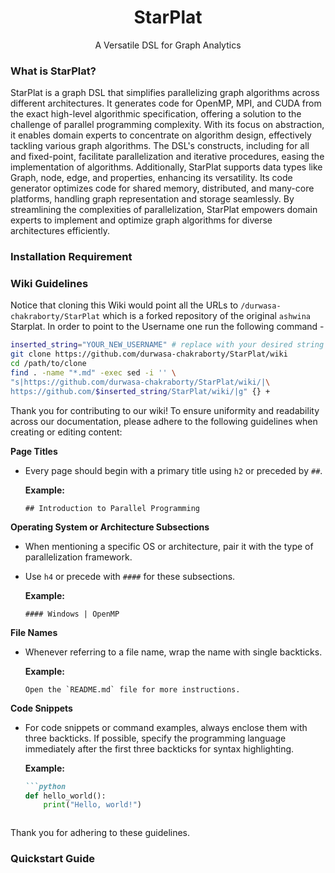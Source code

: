 <h1 align="center">StarPlat</h1>
<p align="center">A Versatile DSL for Graph Analytics</p>


### What is StarPlat?

StarPlat is a graph DSL that simplifies parallelizing graph algorithms across different architectures. It generates code for OpenMP, MPI, and CUDA from the exact high-level algorithmic specification, offering a solution to the challenge of parallel programming complexity. With its focus on abstraction, it enables domain experts to concentrate on algorithm design, effectively tackling various graph algorithms. The DSL's constructs, including for all and fixed-point, facilitate parallelization and iterative procedures, easing the implementation of algorithms. Additionally, StarPlat supports data types like Graph, node, edge, and properties, enhancing its versatility. Its code generator optimizes code for shared memory, distributed, and many-core platforms, handling graph representation and storage seamlessly. By streamlining the complexities of parallelization, StarPlat empowers domain experts to implement and optimize graph algorithms for diverse architectures efficiently.

### Installation Requirement
### Wiki Guidelines

Notice that cloning this Wiki would point all the URLs to `/durwasa-chakraborty/StarPlat` which is a forked repository of the original `ashwina` Starplat. In order to point to the Username one run the following command - 

``` bash
inserted_string="YOUR_NEW_USERNAME" # replace with your desired string
git clone https://github.com/durwasa-chakraborty/StarPlat/wiki
cd /path/to/clone
find . -name "*.md" -exec sed -i '' \
"s|https://github.com/durwasa-chakraborty/StarPlat/wiki/|\
https://github.com/$inserted_string/StarPlat/wiki/|g" {} +

```

Thank you for contributing to our wiki! To ensure uniformity and readability across our documentation, please adhere to the following guidelines when creating or editing content:

**Page Titles**
- Every page should begin with a primary title using `h2` or preceded by `##`.

  **Example:** 
  ```
  ## Introduction to Parallel Programming
  ```

**Operating System or Architecture Subsections**
- When mentioning a specific OS or architecture, pair it with the type of parallelization framework.
- Use `h4` or precede with `####` for these subsections.

  **Example:** 
  ```
  #### Windows | OpenMP
  ```

**File Names**
- Whenever referring to a file name, wrap the name with single backticks.

  **Example:** 
  ```
  Open the `README.md` file for more instructions.
  ```

**Code Snippets**
- For code snippets or command examples, always enclose them with three backticks. If possible, specify the programming language immediately after the first three backticks for syntax highlighting.

  **Example:** 
  ```markdown
  ```python
  def hello_world():
      print("Hello, world!")
  ```
  ```

Thank you for adhering to these guidelines.

### Quickstart Guide


